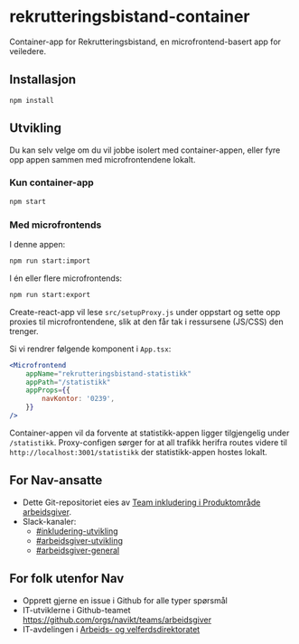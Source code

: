 # rekrutteringsbistand-container

Container-app for Rekrutteringsbistand, en microfrontend-basert app for veiledere.

## Installasjon

```
npm install
```

## Utvikling

Du kan selv velge om du vil jobbe isolert med container-appen, eller fyre opp appen sammen med microfrontendene lokalt.

### Kun container-app

```sh
npm start
```

### Med microfrontends

I denne appen:

```sh
npm run start:import
```

I én eller flere microfrontends:

```sh
npm run start:export
```

Create-react-app vil lese `src/setupProxy.js` under oppstart og sette opp proxies til microfrontendene, slik at den får tak i ressursene (JS/CSS) den trenger.

Si vi rendrer følgende komponent i `App.tsx`:

```jsx
<Microfrontend
    appName="rekrutteringsbistand-statistikk"
    appPath="/statistikk"
    appProps={{
        navKontor: '0239',
    }}
/>
```

Container-appen vil da forvente at statistikk-appen ligger tilgjengelig under `/statistikk`. Proxy-configen sørger for at all trafikk herifra routes videre til `http://localhost:3001/statistikk` der statistikk-appen hostes lokalt.

## For Nav-ansatte

-   Dette Git-repositoriet eies av [Team inkludering i Produktområde arbeidsgiver](https://navno.sharepoint.com/sites/intranett-prosjekter-og-utvikling/SitePages/Produktomr%C3%A5de-arbeidsgiver.aspx).
-   Slack-kanaler:
    -   [#inkludering-utvikling](https://nav-it.slack.com/archives/CQZU35J6A)
    -   [#arbeidsgiver-utvikling](https://nav-it.slack.com/archives/CD4MES6BB)
    -   [#arbeidsgiver-general](https://nav-it.slack.com/archives/CCM649PDH)

## For folk utenfor Nav

-   Opprett gjerne en issue i Github for alle typer spørsmål
-   IT-utviklerne i Github-teamet https://github.com/orgs/navikt/teams/arbeidsgiver
-   IT-avdelingen i [Arbeids- og velferdsdirektoratet](https://www.nav.no/no/NAV+og+samfunn/Kontakt+NAV/Relatert+informasjon/arbeids-og-velferdsdirektoratet-kontorinformasjon)
